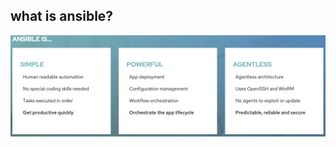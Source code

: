 ## what is ansible?
![The Finished Dish](https://github.com/woody0907/learn-ansible/blob/master/images/ansible_feature.png?raw=true)
